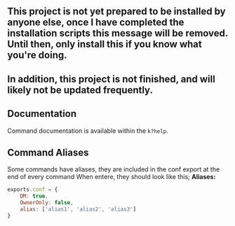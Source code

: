 ## This project is not yet prepared to be installed by anyone else, once I have completed the installation scripts this message will be removed. Until then, only install this if you know what you're doing.

## In addition, this project is not finished, and will likely not be updated frequently.

## Documentation
Command documentation is available within the `k?help`.

## Command Aliases
Some commands have aliases, they are included in the conf export at the end of every command
When entere, they should look like this;
**Aliases:**

```js
exports.conf = {
    DM: true,
    OwnerOnly: false,
    alias: ['alias1', 'alias2', 'alias3']
}
```

